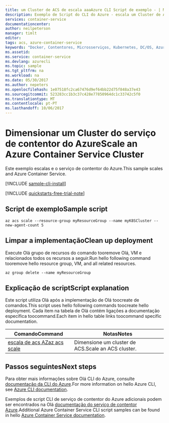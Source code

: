 ```yaml
---
title: um Cluster de ACS de escala aaaAzure CLI Script de exemplo - | Microsoft Docs
description: Exemplo de Script do CLI do Azure - escala um Cluster de ACS
services: container-service
documentationcenter: 
author: neilpeterson
manager: timlt
editor: 
tags: acs, azure-container-service
keywords: "Docker, Contentores, Microsserviços, Kubernetes, DC/OS, Azure"
ms.assetid: 
ms.service: container-service
ms.devlang: azurecli
ms.topic: sample
ms.tgt_pltfrm: na
ms.workload: na
ms.date: 05/30/2017
ms.author: nepeters
ms.openlocfilehash: 1e07518fc2ca67476d9ef64bb22d75f848a37e43
ms.sourcegitcommit: 523283cc1b3c37c428e77850964dc1c33742c5f0
ms.translationtype: MT
ms.contentlocale: pt-PT
ms.lasthandoff: 10/06/2017
---
```

# <a name="scale-an-azure-container-service-cluster"></a><span data-ttu-id="c538e-104">Dimensionar um Cluster do serviço de contentor do Azure</span><span class="sxs-lookup"><span data-stu-id="c538e-104">Scale an Azure Container Service Cluster</span></span>

<span data-ttu-id="c538e-105">Este exemplo escalas e o serviço de contentor do Azure.</span><span class="sxs-lookup"><span data-stu-id="c538e-105">This sample scales and Azure Container Service.</span></span> 

[!INCLUDE [sample-cli-install](../../../../includes/sample-cli-install.md)]

[!INCLUDE [quickstarts-free-trial-note](../../../../includes/quickstarts-free-trial-note.md)]

## <a name="sample-script"></a><span data-ttu-id="c538e-106">Script de exemplo</span><span class="sxs-lookup"><span data-stu-id="c538e-106">Sample script</span></span>

```azurecli
az acs scale --resource-group myResourceGroup --name myK8SCluster --new-agent-count 5
```

## <a name="clean-up-deployment"></a><span data-ttu-id="c538e-107">Limpar a implementação</span><span class="sxs-lookup"><span data-stu-id="c538e-107">Clean up deployment</span></span> 

<span data-ttu-id="c538e-108">Execute Olá grupo de recursos do comando tooremove Olá, VM e relacionados todos os recursos a seguir.</span><span class="sxs-lookup"><span data-stu-id="c538e-108">Run hello following command tooremove hello resource group, VM, and all related resources.</span></span>

```azurecli
az group delete --name myResourceGroup
```

## <a name="script-explanation"></a><span data-ttu-id="c538e-109">Explicação de script</span><span class="sxs-lookup"><span data-stu-id="c538e-109">Script explanation</span></span>

<span data-ttu-id="c538e-110">Este script utiliza Olá após a implementação de Olá toocreate de comandos.</span><span class="sxs-lookup"><span data-stu-id="c538e-110">This script uses hello following commands toocreate hello deployment.</span></span> <span data-ttu-id="c538e-111">Cada item na tabela de Olá contém ligações a documentação específica toocommand.</span><span class="sxs-lookup"><span data-stu-id="c538e-111">Each item in hello table links toocommand specific documentation.</span></span>

| <span data-ttu-id="c538e-112">Comando</span><span class="sxs-lookup"><span data-stu-id="c538e-112">Command</span></span> | <span data-ttu-id="c538e-113">Notas</span><span class="sxs-lookup"><span data-stu-id="c538e-113">Notes</span></span> |
|---|---|
| [<span data-ttu-id="c538e-114">escala de acs AZ</span><span class="sxs-lookup"><span data-stu-id="c538e-114">az acs scale</span></span>](/cli/azure/acs#scale) | <span data-ttu-id="c538e-115">Dimensione um cluster de ACS.</span><span class="sxs-lookup"><span data-stu-id="c538e-115">Scale an ACS cluster.</span></span> |

## <a name="next-steps"></a><span data-ttu-id="c538e-116">Passos seguintes</span><span class="sxs-lookup"><span data-stu-id="c538e-116">Next steps</span></span>

<span data-ttu-id="c538e-117">Para obter mais informações sobre Olá CLI do Azure, consulte [documentação da CLI do Azure](https://docs.microsoft.com/cli/azure/overview).</span><span class="sxs-lookup"><span data-stu-id="c538e-117">For more information on hello Azure CLI, see [Azure CLI documentation](https://docs.microsoft.com/cli/azure/overview).</span></span>

<span data-ttu-id="c538e-118">Exemplos de script CLI de serviço de contentor do Azure adicionais podem ser encontrados na Olá [documentação do serviço de contentor Azure](../cli-samples.md).</span><span class="sxs-lookup"><span data-stu-id="c538e-118">Additional Azure Container Service CLI script samples can be found in hello [Azure Container Service documentation](../cli-samples.md).</span></span>

